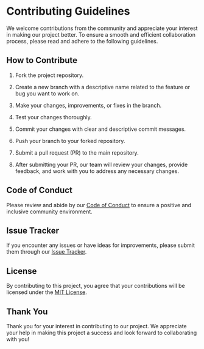 # Contributing Guidelines

We welcome contributions from the community and appreciate your interest in making our project better. To ensure a smooth and efficient collaboration process, please read and adhere to the following guidelines.

## How to Contribute

1. Fork the project repository.

2. Create a new branch with a descriptive name related to the feature or bug you want to work on.

3. Make your changes, improvements, or fixes in the branch.

4. Test your changes thoroughly.

5. Commit your changes with clear and descriptive commit messages.

6. Push your branch to your forked repository.

7. Submit a pull request (PR) to the main repository.

8. After submitting your PR, our team will review your changes, provide feedback, and work with you to address any necessary changes.

## Code of Conduct

Please review and abide by our [Code of Conduct](CODE_OF_CONDUCT.md) to ensure a positive and inclusive community environment.

## Issue Tracker

If you encounter any issues or have ideas for improvements, please submit them through our [Issue Tracker](https://github.com/VMWatch/vmwatch/issues).

## License

By contributing to this project, you agree that your contributions will be licensed under the [MIT License](LICENSE).

## Thank You

Thank you for your interest in contributing to our project. We appreciate your help in making this project a success and look forward to collaborating with you!
